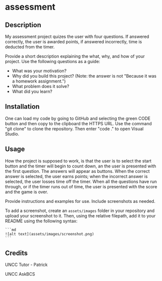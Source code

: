 # assessment

## Description

My assessment project quizes the user with four questions. If answered correctly, the user is awarded points, if answered incorrectly, time is deducted from the timer. 

Provide a short description explaining the what, why, and how of your project. Use the following questions as a guide:

- What was your motivation?
- Why did you build this project? (Note: the answer is not "Because it was a homework assignment.")
- What problem does it solve?
- What did you learn?


## Installation

One can load my code by going to GitHub and selecting the green CODE button and then copy to the clipboard the HTTPS URL. Use the command "git clone" to clone the repository. Then enter "code ." to open Visual Studio. 

## Usage

How the project is supposed to work, is that the user is to select the start button and the timer will begin to count down, an the user is presented with the first question. The answers will appear as buttons. When the correct answer is selected, the user earns points; when the incorrect answer is selected, the user losses time off the timer. When all the questions have run through, or if the timer runs out of time, the user is presented with the score and the game is over. 

Provide instructions and examples for use. Include screenshots as needed.

To add a screenshot, create an `assets/images` folder in your repository and upload your screenshot to it. Then, using the relative filepath, add it to your README using the following syntax:

    ```md
    ![alt text](assets/images/screenshot.png)
    ```

## Credits

UNCC Tutor - Patrick

UNCC AskBCS

